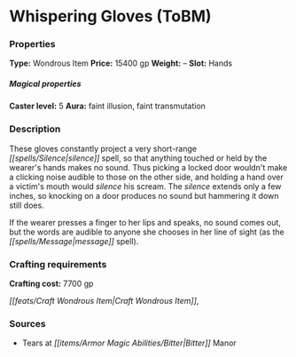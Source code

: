 ﻿---
Title: "Whispering Gloves (ToBM)"
Type: "Wondrous Item"
Price: "15400 gp"
Weight: "–"
Slot: "Hands"
Caster level: "5"
Aura: "faint illusion, faint transmutation"
Description: |
  "These gloves constantly project a very short-range _silence_ spell, so that anything touched or held by the wearer's hands makes no sound. Thus picking a locked door wouldn't make a clicking noise audible to those on the other side, and holding a hand over a victim's mouth would silence his scream. The silence extends only a few inches, so knocking on a door produces no sound but hammering it down still does.
  If the wearer presses a finger to her lips and speaks, no sound comes out, but the words are audible to anyone she chooses in her line of sight (as the _message_ spell)."
Crafting cost: "7700 gp"
Sources: "['Tears at Bitter Manor']"
---

# Whispering Gloves (ToBM)

### Properties

**Type:** Wondrous Item **Price:** 15400 gp **Weight:** – **Slot:** Hands

##### Magical properties

**Caster level:** 5 **Aura:** faint illusion, faint transmutation

### Description

These gloves constantly project a very short-range _[[spells/Silence|silence]]_ spell, so that anything touched or held by the wearer's hands makes no sound. Thus picking a locked door wouldn't make a clicking noise audible to those on the other side, and holding a hand over a victim's mouth would _silence_ his scream. The _silence_ extends only a few inches, so knocking on a door produces no sound but hammering it down still does.

If the wearer presses a finger to her lips and speaks, no sound comes out, but the words are audible to anyone she chooses in her line of sight (as the _[[spells/Message|message]]_ spell).

### Crafting requirements

**Crafting cost:** 7700 gp

_[[feats/Craft Wondrous Item|Craft Wondrous Item]]_,

### Sources

* Tears at _[[items/Armor Magic Abilities/Bitter|Bitter]]_ Manor